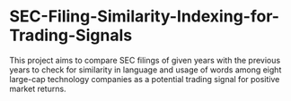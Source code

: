 # SEC-Filing-Similarity-Indexing-for-Trading-Signals
This project aims to compare SEC filings of given years with the previous years to check for similarity in language and usage of words among eight large-cap technology companies as a potential trading signal for positive market returns.
